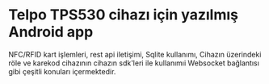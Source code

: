 # Telpo TPS530 cihazı için yazılmış Android app

NFC/RFID kart işlemleri,
rest api iletişimi,
Sqlite kullanımı,
Cihazın üzerindeki röle ve karekod cihazının cihazın sdk'leri ile kullanımıi
Websocket bağlantısı
gibi çeşitli konuları içermektedir.
